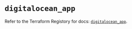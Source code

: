 # `digitalocean_app`

Refer to the Terraform Registory for docs: [`digitalocean_app`](https://registry.terraform.io/providers/digitalocean/digitalocean/2.28.0/docs/resources/app).
